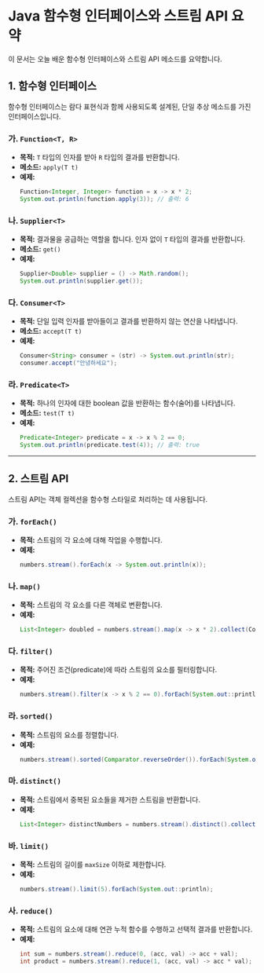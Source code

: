 # Java 함수형 인터페이스와 스트림 API 요약

이 문서는 오늘 배운 함수형 인터페이스와 스트림 API 메소드를 요약합니다.

## 1. 함수형 인터페이스

함수형 인터페이스는 람다 표현식과 함께 사용되도록 설계된, 단일 추상 메소드를 가진 인터페이스입니다.

### 가. `Function<T, R>`
- **목적:** `T` 타입의 인자를 받아 `R` 타입의 결과를 반환합니다.
- **메소드:** `apply(T t)`
- **예제:**
  ```java
  Function<Integer, Integer> function = x -> x * 2;
  System.out.println(function.apply(3)); // 출력: 6
  ```

### 나. `Supplier<T>`
- **목적:** 결과물을 공급하는 역할을 합니다. 인자 없이 `T` 타입의 결과를 반환합니다.
- **메소드:** `get()`
- **예제:**
  ```java
  Supplier<Double> supplier = () -> Math.random();
  System.out.println(supplier.get());
  ```

### 다. `Consumer<T>`
- **목적:** 단일 입력 인자를 받아들이고 결과를 반환하지 않는 연산을 나타냅니다.
- **메소드:** `accept(T t)`
- **예제:**
  ```java
  Consumer<String> consumer = (str) -> System.out.println(str);
  consumer.accept("안녕하세요");
  ```

### 라. `Predicate<T>`
- **목적:** 하나의 인자에 대한 boolean 값을 반환하는 함수(술어)를 나타냅니다.
- **메소드:** `test(T t)`
- **예제:**
  ```java
  Predicate<Integer> predicate = x -> x % 2 == 0;
  System.out.println(predicate.test(4)); // 출력: true
  ```

---

## 2. 스트림 API

스트림 API는 객체 컬렉션을 함수형 스타일로 처리하는 데 사용됩니다.

### 가. `forEach()`
- **목적:** 스트림의 각 요소에 대해 작업을 수행합니다.
- **예제:**
  ```java
  numbers.stream().forEach(x -> System.out.println(x));
  ```

### 나. `map()`
- **목적:** 스트림의 각 요소를 다른 객체로 변환합니다.
- **예제:**
  ```java
  List<Integer> doubled = numbers.stream().map(x -> x * 2).collect(Collectors.toList());
  ```

### 다. `filter()`
- **목적:** 주어진 조건(predicate)에 따라 스트림의 요소를 필터링합니다.
- **예제:**
  ```java
  numbers.stream().filter(x -> x % 2 == 0).forEach(System.out::println);
  ```

### 라. `sorted()`
- **목적:** 스트림의 요소를 정렬합니다.
- **예제:**
  ```java
  numbers.stream().sorted(Comparator.reverseOrder()).forEach(System.out::println);
  ```

### 마. `distinct()`
- **목적:** 스트림에서 중복된 요소들을 제거한 스트림을 반환합니다.
- **예제:**
  ```java
  List<Integer> distinctNumbers = numbers.stream().distinct().collect(Collectors.toList());
  ```

### 바. `limit()`
- **목적:** 스트림의 길이를 `maxSize` 이하로 제한합니다.
- **예제:**
  ```java
  numbers.stream().limit(5).forEach(System.out::println);
  ```

### 사. `reduce()`
- **목적:** 스트림의 요소에 대해 연관 누적 함수를 수행하고 선택적 결과를 반환합니다.
- **예제:**
  ```java
  int sum = numbers.stream().reduce(0, (acc, val) -> acc + val);
  int product = numbers.stream().reduce(1, (acc, val) -> acc * val);
  ```